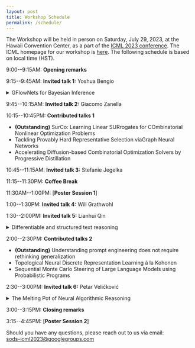 ```yaml
---
layout: post
title: Workshop Schedule
permalink: /schedule/
---
```

<!-- The Workshop will be held virtually at [https://iclr.cc/virtual/2021/workshop/2141](https://iclr.cc/virtual/2021/workshop/2141), on May 7th.<br>
Time zone: PDT -->
<!-- 
8:45--9:00AM: **Opening remarks**

9:00--9:30AM: **Invited talk**: *Nils Thuerey - Differentiable Simulations as Fundamental Building Blocks for Deep Learning*

9:30--10:00AM: **Invited talk**: *Larry Zitnick - Open Catalyst Project: using AI to model and discover new catalyst to address the energy challenges posed by climate change*

10:00--10:30AM: **Invited talk**: *Shirley Ho - Learning Symbolic Equations with Deep Learning*

10:30--11:00AM: **Q&A / Discussions / Coffee break 1**

11:00--11:15AM: **Contributed talks 1**: *Alvaro Sanchez-Gonzalez, Kimberly Stachenfeld - [Learning general-purpose CNN-based simulators for astrophysical turbulence.](https://simdl.github.io/files/26.pdf)* [Poster](https://simdl.github.io/posters/26-supp_poster_upload.pdf)

11:15--11:30AM: **Break**

11:30AM--1:00PM: [**Virtual Poster Session**](/papers) (please enther via [this gather.town link](https://eventhosts.gather.town/app/gPmDp1IwP1UqHKxq/ICLR2021simDL))

1:00--1:30PM: **Invited talk**: *David Duvenaud - Latent Stochastic Differential Equations*

1:30--2:00PM: **Invited talk**: *Anima Anandkumar - AI4Science: a revolution in the making*

2:00--2:30PM: **Invited talk**: *Jesse Thaler - Deep Learning for Collider Physics Simulation*

2:30--2:45PM: **Q&A / Discussions 2**

2:45--3:00PM: **Contributed talks 2**: *Andreas Mayr - [Learning 3D Granular Flow Simulations.](https://SimDL.github.io/files/42.pdf)* [Poster](https://SimDL.github.io/posters/42-supp_poster.pdf)

3:00--3:15PM: **Contributed talks 3**: *Weihua Hu - [ForceNet: A Graph Neural Network for Large-Scale Quantum Calculations.](https://SimDL.github.io/files/62.pdf)* [Poster](https://SimDL.github.io/posters/62-supp_forcenet_iclr2021-ws-poster.pdf)

3:15--3:30PM: **Break**

3:30--4:00PM: **Invited talk**: *Ron Fedkiw - On Neural Networks for Physical Simulation* 

4:00--4:30PM: **Invited talk**: *Yunzhu Li - Learning Computational Dynamics Models for Physics Inference and Model-based Control.* 

4:30--4:45PM: **Q&A / Discussions 3**

4:45--5:00PM: **Closing remarks** -->

The Workshop will be held in person on Saturday, July 29, 2023, at the Hawaii Convention Center, as a part of the [ICML 2023 conference](https://icml.cc/Conferences/2023). The ICML homepage for our workshop is [here](https://icml.cc/Conferences/2023/Schedule?showEvent=21494). The following schedule is based on local time (HST).


9:00--9:15AM: **Opening remarks**

9:15--9:45AM: **Invited talk 1:** Yoshua Bengio
<details>
  <summary>GFlowNets for Bayesian Inference</summary>

  Generative flow networks (GFlowNets) are generative policies trained to sample proportionally to a given reward function. If the reward function is a prior distribution times a likelihood, then the GFlowNet learns to sample from the corresponding posterior. Unlike MCMC, a GFlowNet does not suffer from the problem of mixing between modes, but like RL methods, it needs an exploratory training policy in order to discover modes. This can be conveniently done without any kind of importance weighting because the training objectives for GFlowNets can all be correctly applied in an off-policy fashion without reweighting. One can view GFlowNets also as extensions of amortized variational inference with this off-policy advantage. We show how training the GFlowNet sampler also learns how to marginalize over the target distribution or part of it, at the same time as it learns to sample from it, which makes it possible to train amortized posterior predictives. Finally, we show examples of application of GFlowNets for Bayesian inference over causal graphs, discuss open problems and how scaling up such methodologies opens the door to system 2 deep learning to discover explanatory theories and form Bayesian predictors, with the approximation error asymptotically going to zero as we increase the size and training time of the neural network.
</details>


9:45--10:15AM: **Invited talk 2:** Giacomo Zanella

10:15--10:45PM: **Contributed talks 1**
* **(Outstanding)** SurCo: Learning Linear SURrogates for COmbinatorial Nonlinear Optimization Problems
* Tackling Provably Hard Representative Selection viaGraph Neural Networks
* Accelerating Diffusion-based Combinatorial Optimization Solvers by Progressive Distillation

10:45--11:15AM: **Invited talk 3:** Stefanie Jegelka 

11:15--11:30PM: **Coffee Break**

11:30AM--1:00PM: [**Poster Session 1**]

1:00--1:30PM: **Invited talk 4:** Will Grathwohl

1:30--2:00PM: **Invited talk 5:** Lianhui Qin
<details>
  <summary>Differentiable and structured text reasoning</summary>

  Text reasoning and generation in practice often needs to meet complex objectives, integrate diverse contextual constraints, and ground in logical structures for consistency. Current large LMs can produce fluent text and follow human instructions, but they still struggle to effectively optimize toward specific objectives. The discrete nature of text poses one of the key challenges to the optimization. In this talk, I will present our work on optimizing text reasoning and generation with continuous and discrete methods. I will first introduce COLD, a unified energy-based framework that empowers any off-the-shelf LMs to reason with any objectives in a continuous space. This approach brings forward differentiable reasoning over discrete text, thus improving efficiency. Following this, I will discuss Maieutic prompting, a method that enhances the logical consistency of neural reasoning in a discrete space by integrating with logical structures.
</details>


2:00--2:30PM: **Contributed talks 2**
* **(Outstanding)** Understanding prompt engineering does not require rethinking generalization
* Topological Neural Discrete Representation Learning à la Kohonen
* Sequential Monte Carlo Steering of Large Language Models using Probabilistic Programs

2:30--3:00PM: **Invited talk 6:** Petar Veličković 
<details>
  <summary>The Melting Pot of Neural Algorithmic Reasoning</summary>

  With the eyes of the AI world pointed at the alignment of large language models, another revolution has been more silently---yet intensely---taking place: the algorithmic alignment of neural networks. 
After briefly surveying how we got here, I'll present some of the interesting 2023 works I've had the pleasure to co-author, many of which were presented at this year's ICML.
</details>

3:00--3:15PM: **Closing remarks**

3:15--4:45PM: [**Poster Session 2**]


Should you have any questions, please reach out to us via email:<br>
[sods-icml2023@googlegroups.com
](mailto:sods-icml2023@googlegroups.com)
